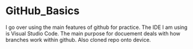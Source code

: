 # GitHub_Basics
I go over using the main features of github for practice. The IDE I am using is Visual Studio Code. The main purpose for docuement deals with how branches work within github. Also cloned repo onto device.
